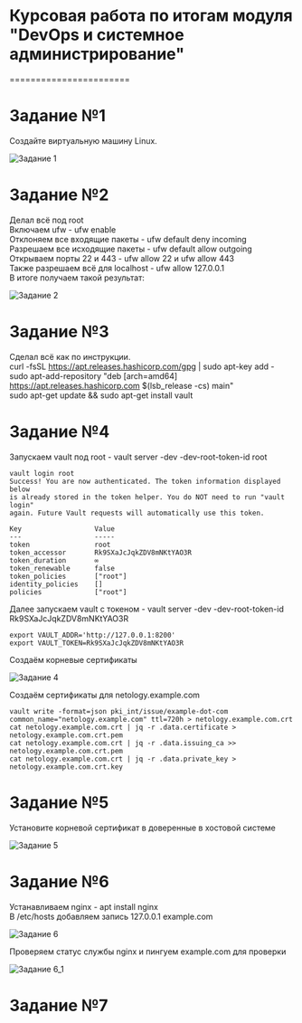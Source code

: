 
# Курсовая работа по итогам модуля "DevOps и системное администрирование"
=======================

# Задание №1
Создайте виртуальную машину Linux.

![Задание 1](https://user-images.githubusercontent.com/93032289/148365001-c03bf8e7-3f7a-4295-8fd0-ee0b6f59bb02.jpg)

# Задание №2

  Делал всё под root  
  Включаем ufw - ufw enable  
  Отклоняем все входящие пакеты - ufw default deny incoming  
  Разрешаем все исходящие пакеты - ufw default allow outgoing  
  Открываем порты 22 и 443 - ufw allow 22 и ufw allow 443  
  Также разрешаем всё для localhost - ufw allow 127.0.0.1  
  В итоге получаем такой результат:  

![Задание 2](https://user-images.githubusercontent.com/93032289/148367915-763ca244-04d8-4a92-a9a6-a05fa69a0192.jpg)

# Задание №3

  Сделал всё как по инструкции.  
  curl -fsSL https://apt.releases.hashicorp.com/gpg | sudo apt-key add -  
  sudo apt-add-repository "deb [arch=amd64] https://apt.releases.hashicorp.com $(lsb_release -cs) main"  
  sudo apt-get update && sudo apt-get install vault  
     
# Задание №4
  Запускаем vault под root - vault server -dev -dev-root-token-id root  
  
  ```
  vault login root  
  Success! You are now authenticated. The token information displayed below
is already stored in the token helper. You do NOT need to run "vault login"
again. Future Vault requests will automatically use this token.

Key                  Value
---                  -----
token                root
token_accessor       Rk9SXaJcJqkZDV8mNKtYAO3R
token_duration       ∞
token_renewable      false
token_policies       ["root"]
identity_policies    []
policies             ["root"]
 
  ```
  Далее запускаем vault с токеном - vault server -dev -dev-root-token-id Rk9SXaJcJqkZDV8mNKtYAO3R 
  ```
  export VAULT_ADDR='http://127.0.0.1:8200'
  export VAULT_TOKEN=Rk9SXaJcJqkZDV8mNKtYAO3R
  ```
  
  Создаём корневые сертификаты
  
  ![Задание 4](https://user-images.githubusercontent.com/93032289/148676750-41d724a7-fbdd-4198-be9b-7ccb013df0ae.jpg)
  
  Создаём сертификаты для netology.example.com  
  ```
  vault write -format=json pki_int/issue/example-dot-com common_name="netology.example.com" ttl=720h > netology.example.com.crt
  cat netology.example.com.crt | jq -r .data.certificate > netology.example.com.crt.pem
  cat netology.example.com.crt | jq -r .data.issuing_ca >> netology.example.com.crt.pem
  cat netology.example.com.crt | jq -r .data.private_key > netology.example.com.crt.key
  ```
  
# Задание №5

  Установите корневой сертификат в доверенные в хостовой системе
  
  ![Задание 5](https://user-images.githubusercontent.com/93032289/148648173-eec709bd-f941-4a83-87d6-6844dc182f85.jpg)
  
# Задание №6

  Устанавливаем nginx - apt install nginx  
  В /etc/hosts добавляем запись 127.0.0.1  example.com  
    
  ![Задание 6](https://user-images.githubusercontent.com/93032289/148678216-14fa81ec-ea6f-4f9d-ac99-3f51758d2d39.jpg)
  
  Проверяем статус службы nginx и пингуем example.com для проверки
  
  ![Задание 6_1](https://user-images.githubusercontent.com/93032289/148678302-1e7295d2-a92c-4ae8-8506-459fe064f507.jpg)
    
# Задание №7  
